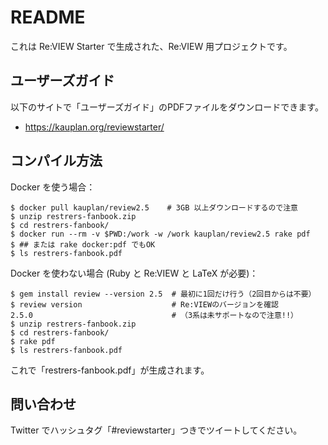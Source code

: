 # README

これは Re:VIEW Starter で生成された、Re:VIEW 用プロジェクトです。


## ユーザーズガイド

以下のサイトで「ユーザーズガイド」のPDFファイルをダウンロードできます。

- https://kauplan.org/reviewstarter/


## コンパイル方法

Docker を使う場合：

```terminal
$ docker pull kauplan/review2.5    # 3GB 以上ダウンロードするので注意
$ unzip restrers-fanbook.zip
$ cd restrers-fanbook/
$ docker run --rm -v $PWD:/work -w /work kauplan/review2.5 rake pdf
$ ## または rake docker:pdf でもOK
$ ls restrers-fanbook.pdf
```

Docker を使わない場合 (Ruby と Re:VIEW と LaTeX が必要)：

```terminal
$ gem install review --version 2.5  # 最初に1回だけ行う（2回目からは不要）
$ review version                    # Re:VIEWのバージョンを確認
2.5.0                               # （3系は未サポートなので注意!!）
$ unzip restrers-fanbook.zip
$ cd restrers-fanbook/
$ rake pdf
$ ls restrers-fanbook.pdf
```

これで「restrers-fanbook.pdf」が生成されます。


## 問い合わせ

Twitter でハッシュタグ「#reviewstarter」つきでツイートしてください。
